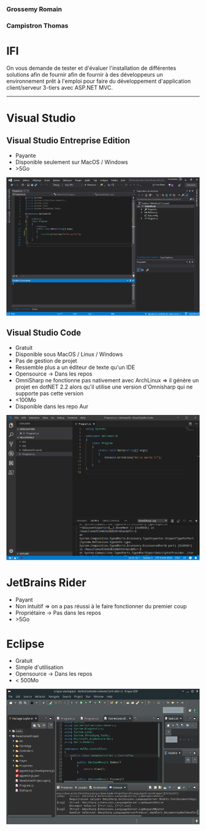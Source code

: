 ### Grossemy Romain
### Campistron Thomas

IFI
===

On vous demande de tester et d'évaluer l'installation de différentes solutions afin de fournir afin de fournir à des développeurs un environnement prêt à l'emploi pour faire du développement d'application client/serveur 3-tiers avec ASP.NET MVC.

------------------

Visual Studio
=============

Visual Studio Entreprise Edition
--------------------------------

* Payante
* Disponible seulement sur MacOS / Windows
* \>5Go

![](illustration/visual-studio-entreprise.png)

Visual Studio Code
------------------

* Gratuit
* Disponible sous MacOS / Linux / Windows
* Pas de gestion de projet
* Ressemble plus a un éditeur de texte qu'un IDE
* Opensource -> Dans les repos
* OmniSharp ne fonctionne pas nativement avec ArchLinux => il génère un projet en dotNET 2.2 alors qu'il utilise une version d'Omnisharp qui ne supporte pas cette version
* \<100Mo
* Disponible dans les repo Aur

![](illustration/visual-studio-code.png)

JetBrains Rider
===============

* Payant
* Non intuitif => on a pas réussi à le faire fonctionner du premier coup
* Propriétaire -> Pas dans les repos
* \>5Go

Eclipse
=======

* Gratuit
* Simple d'utilisation
* Opensource -> Dans les repos
* \< 500Mo

![](illustration/eclipse.png)
